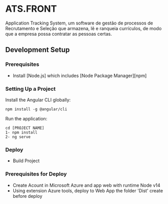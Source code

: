# ATS.FRONT
Application Tracking System, um software de gestão de processos de Recrutamento e Seleção que armazena, lê e ranqueia currículos, de modo que a empresa possa contratar as pessoas certas.

## Development Setup

### Prerequisites

- Install [Node.js] which includes [Node Package Manager][npm]

### Setting Up a Project

Install the Angular CLI globally:

```
npm install -g @angular/cli
```

Run the application:

```
cd [PROJECT NAME]
1- npm install
2- ng serve
```

### Deploy

- Build Project


### Prerequisites for Deploy

- Create Acount in Microsoft Azure and app web with runtime Node v14
- Using extension Azure tools, deploy to Web App the folder 'Dist' create before deploy


